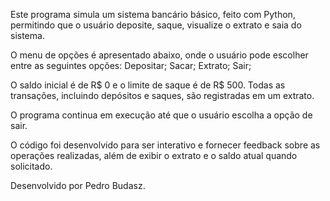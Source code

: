 Este programa simula um sistema bancário básico, feito com Python, permitindo que o usuário deposite, saque, visualize o extrato e saia do sistema.

O menu de opções é apresentado abaixo, onde o usuário pode escolher entre as seguintes opções: Depositar; Sacar; Extrato; Sair;

O saldo inicial é de R$ 0 e o limite de saque é de R$ 500. Todas as transações, incluindo depósitos e saques, são registradas em um extrato.

O programa continua em execução até que o usuário escolha a opção de sair.

O código foi desenvolvido para ser interativo e fornecer feedback sobre as operações realizadas, além de exibir o extrato e o saldo atual quando solicitado.

Desenvolvido por Pedro Budasz.
